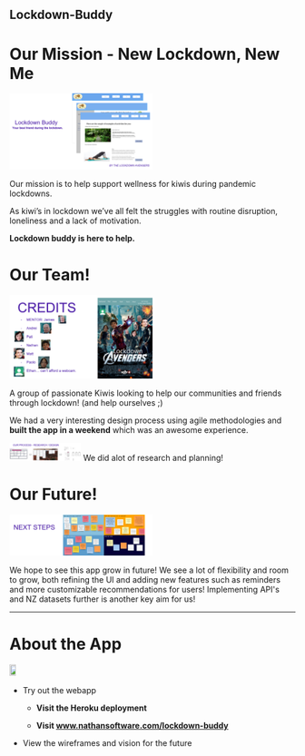 ## Lockdown-Buddy

# Our Mission - New Lockdown, New Me


<img src="https://github.com/Lockdown-Avengers/Lockdown-Buddy/blob/master/resources/opening.png" width="50%" height="50%">

Our mission is to help support wellness for kiwis during pandemic lockdowns.

As kiwi’s in lockdown we’ve all felt the struggles with routine disruption, loneliness and a lack of motivation.

**Lockdown buddy is here to help.**

# Our Team!

<img src="https://github.com/Lockdown-Avengers/Lockdown-Buddy/blob/master/resources/credits.png" width="50%" height="50%">

A group of passionate Kiwis looking to help our communities and friends through lockdown! (and help ourselves ;)

We had a very interesting design process using agile methodologies and **built the app in a weekend** which was an awesome experience. 

<img src="https://github.com/Lockdown-Avengers/Lockdown-Buddy/blob/master/resources/research.png" width="25%" height="25%">  We did alot of research and planning!


# Our Future!

<img src="https://github.com/Lockdown-Avengers/Lockdown-Buddy/blob/master/resources/nextsteps.png" width="50%" height="50%">

We hope to see this app grow in future! We see a lot of flexibility and room to grow, both refining the UI and adding new features such as reminders and more customizable recommendations for users! Implementing API's and NZ datasets further is another key aim for us!


-----------------

# About the App

<img src="https://github.com/Lockdown-Avengers/Lockdown-Buddy/blob/master/resources/vector-cartoon-funny-kiwi-character.jpg" width="15%" height="15%">

- Try out the webapp

   - **Visit the Heroku deployment**

   - **Visit www.nathansoftware.com/lockdown-buddy**
   
- View the wireframes and vision for the future

